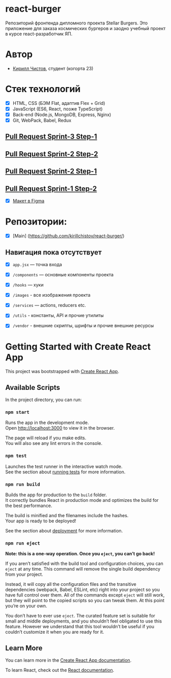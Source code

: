 # react-burger
Репозиторий фронтенда дипломного проекта Stellar Burgers. Это приложение для заказа космических бургеров и заодно учебный проект в курсе react-разработчик ЯП.

# Автор
* [Кирилл Чистов](https://github.com/kirillchistov), студент (когорта 23)

# Стек технологий
* [x] HTML, CSS (БЭМ Flat, адаптив Flex + Grid)
* [x] JavaScript (ES6, React, позже TypeScript)
* [x] Back-end (Node.js, MongoDB, Express, Nginx)
* [x] Git, WebPack, Babel, Redux

## [Pull Request Sprint-3 Step-1](https://github.com/kirillchistov/react-burger/pull/51)
## [Pull Request Sprint-2 Step-2](https://github.com/kirillchistov/react-burger/pull/32)
## [Pull Request Sprint-2 Step-1](https://github.com/kirillchistov/react-burger/pull/22)
## [Pull Request Sprint-1 Step-2](https://github.com/kirillchistov/react-burger/pull/14)

* [x] [Макет в Figma](общий)
# Репозитории:
* [x] [Main] (https://github.com/kirillchistov/react-burger/)

## Навигация пока отсутствует
* [x] `app.jsx` — точка входа
* [x] `/components` — основные компоненты проекта
* [x] `/hooks` —  хуки 
* [x] `/images` - все изображения проекта
* [x] `/services` — actions, reducers etc. 
* [x] `/utils` - константы, API и прочие утилиты
* [x] `/vendor` - внешние скрипты, шрифты и прочие внешние ресурсы




# Getting Started with Create React App

This project was bootstrapped with [Create React App](https://github.com/facebook/create-react-app).

## Available Scripts

In the project directory, you can run:

### `npm start`

Runs the app in the development mode.\
Open [http://localhost:3000](http://localhost:3000) to view it in the browser.

The page will reload if you make edits.\
You will also see any lint errors in the console.

### `npm test`

Launches the test runner in the interactive watch mode.\
See the section about [running tests](https://facebook.github.io/create-react-app/docs/running-tests) for more information.

### `npm run build`

Builds the app for production to the `build` folder.\
It correctly bundles React in production mode and optimizes the build for the best performance.

The build is minified and the filenames include the hashes.\
Your app is ready to be deployed!

See the section about [deployment](https://facebook.github.io/create-react-app/docs/deployment) for more information.

### `npm run eject`

**Note: this is a one-way operation. Once you `eject`, you can’t go back!**

If you aren’t satisfied with the build tool and configuration choices, you can `eject` at any time. This command will remove the single build dependency from your project.

Instead, it will copy all the configuration files and the transitive dependencies (webpack, Babel, ESLint, etc) right into your project so you have full control over them. All of the commands except `eject` will still work, but they will point to the copied scripts so you can tweak them. At this point you’re on your own.

You don’t have to ever use `eject`. The curated feature set is suitable for small and middle deployments, and you shouldn’t feel obligated to use this feature. However we understand that this tool wouldn’t be useful if you couldn’t customize it when you are ready for it.

## Learn More

You can learn more in the [Create React App documentation](https://facebook.github.io/create-react-app/docs/getting-started).

To learn React, check out the [React documentation](https://reactjs.org/).
